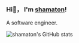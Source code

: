 ### Hi👋， I'm <a href="https://github.com/shamaton">shamaton<a>!
A software engineer. 
<br>


![shamaton's GitHub stats](https://github-readme-stats.vercel.app/api?username=shamaton&show_icons=true&count_private=true) 


<!--
[![github](https://img.shields.io/github/followers/shamaton?label=Follow%20%40shamaton&style=social)](https://github.com/shamaton)
[![twitter](https://img.shields.io/twitter/follow/shamaton?style=social)](https://twitter.com/shamaton)
![](https://github-readme-stats.vercel.app/api/top-langs/?username=shamaton&layout=compact)
-->
